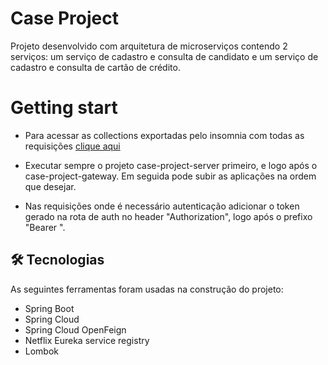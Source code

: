 # Case Project

Projeto desenvolvido com arquitetura de microserviços contendo 2 serviços: um serviço de cadastro e consulta de candidato e um serviço de cadastro e consulta de cartão de crédito.

# Getting start

* Para acessar as collections exportadas pelo insomnia com todas as requisições [clique aqui](https://drive.google.com/drive/folders/1IexgVv5oW6LsQJ3eJnIpEWooNqJ9j4Ny?usp=sharing)

* Executar sempre o projeto case-project-server primeiro, e logo após o case-project-gateway. Em seguida pode subir as aplicações na ordem que desejar.

* Nas requisições onde é necessário autenticação adicionar o token gerado na rota de auth no header "Authorization", logo após o prefixo "Bearer ".

## 🛠 Tecnologias

As seguintes ferramentas foram usadas na construção do projeto:

* Spring Boot
* Spring Cloud 
* Spring Cloud OpenFeign
* Netflix Eureka service registry
* Lombok

